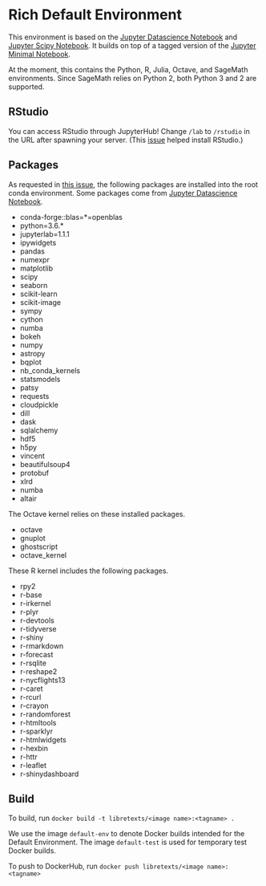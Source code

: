 # Rich Default Environment

This environment is based on the
[Jupyter Datascience Notebook](https://github.com/jupyter/docker-stacks/tree/master/datascience-notebook)
and 
[Jupyter Scipy Notebook](https://github.com/jupyter/docker-stacks/tree/master/scipy-notebook).
It builds on top of a tagged version of the 
[Jupyter Minimal Notebook](https://github.com/jupyter/docker-stacks/tree/master/minimal-notebook).

At the moment, this contains the Python, R, Julia, Octave, and SageMath environments.
Since SageMath relies on Python 2, both Python 3 and 2 are supported.

## RStudio
You can access RStudio through JupyterHub! Change `/lab` to `/rstudio` in
the URL after spawning your server. (This [issue](https://github.com/jupyterhub/zero-to-jupyterhub-k8s/issues/990)
helped install RStudio.)

## Packages
As requested in
[this issue](https://github.com/LibreTexts/metalc/issues/19),
the following packages are installed into the root conda
environment. Some packages come from 
[Jupyter Datascience Notebook](https://github.com/jupyter/docker-stacks/tree/master/datascience-notebook).

* conda-forge::blas=*=openblas
* python=3.6.*
* jupyterlab=1.1.1
* ipywidgets
* pandas
* numexpr
* matplotlib
* scipy
* seaborn
* scikit-learn
* scikit-image
* sympy
* cython
* numba
* bokeh
* numpy
* astropy
* bqplot
* nb_conda_kernels
* statsmodels
* patsy
* requests
* cloudpickle
* dill
* dask
* sqlalchemy
* hdf5
* h5py
* vincent
* beautifulsoup4
* protobuf
* xlrd
* numba
* altair

The Octave kernel relies on these installed packages.
* octave
* gnuplot
* ghostscript
* octave_kernel

These R kernel includes the following packages.
* rpy2
* r-base
* r-irkernel
* r-plyr
* r-devtools
* r-tidyverse
* r-shiny
* r-rmarkdown
* r-forecast
* r-rsqlite
* r-reshape2
* r-nycflights13
* r-caret
* r-rcurl
* r-crayon
* r-randomforest
* r-htmltools
* r-sparklyr
* r-htmlwidgets
* r-hexbin
* r-httr
* r-leaflet
* r-shinydashboard

## Build
To build, run `docker build -t libretexts/<image name>:<tagname> .`

We use the image `default-env` to denote Docker builds intended for the Default
Environment. The image `default-test` is used for temporary test Docker builds.

To push to DockerHub, run `docker push libretexts/<image name>:<tagname>`

